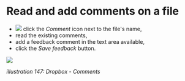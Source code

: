 # Read and add comments on a file

* ![](../../.gitbook/assets/graphics275.png) click the _Comment_ icon next to the file's name,
* read the existing comments,
* add a feedback comment in the text area available,
* click the _Save feedback_ button.

![](../../.gitbook/assets/images211.png)

_illustration 147: Dropbox - Comments_

